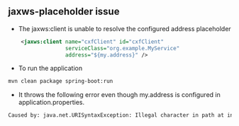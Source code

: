 ## jaxws-placeholder issue
- The jaxws:client is unable to resolve the configured address placeholder
```xml
    <jaxws:client name="cxfClient" id="cxfClient"
                  serviceClass="org.example.MyService"
                  address="${my.address}" />
```
- To run the application
```xml
mvn clean package spring-boot:run
```
- It throws the following error even though my.address is configured in application.properties.
```xml
Caused by: java.net.URISyntaxException: Illegal character in path at index 1: ${my.address}
```
